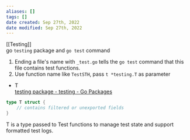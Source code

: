 ```yaml
---
aliases: []
tags: []
date created: Sep 27th, 2022
date modified: Sep 27th, 2022
---
```

[[Testing]]  
go `testing` package and `go test` command

1. Ending a file's name with `_test.go` tells the `go test` command that this file contains test functions.
2. Use function name like `TestSTH`, pass `t *testing.T` as parameter

- T  
[testing package - testing - Go Packages](https://pkg.go.dev/testing#T)

```go
type T struct {
	// contains filtered or unexported fields
}
```

T is a type passed to Test functions to manage test state and support formatted test logs.